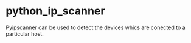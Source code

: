 # python_ip_scanner
Pyipscanner can be used to detect the devices whics are conected to a particular host.
